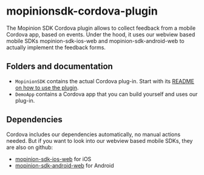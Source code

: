 # mopinionsdk-cordova-plugin
The Mopinion SDK Cordova plugin allows to collect feedback from a mobile Cordova app, based on events.
Under the hood, it uses our webview based mobile SDKs mopinion-sdk-ios-web and mopinion-sdk-android-web to actually implement the feedback forms.

## Folders and documentation
* `MopinionSDK` contains the actual Cordova plug-in. Start with its [README on how to use the plugin](https://github.com/mopinion/mopinionsdk-cordova-plugin/blob/main/MopinionSDK/README.md).
* `DemoApp` contains a Cordova app that you can build yourself and uses our plug-in.

## Dependencies
Cordova includes our dependencies automatically, no manual actions needed. But if you want to look into our webview based mobile SDKs, they are also on github: 

* [mopinion-sdk-ios-web](https://github.com/mopinion-com/mopinion-sdk-ios-web) for iOS
* [mopinion-sdk-android-web](https://github.com/mopinion-com/mopinion-sdk-android-web) for Android